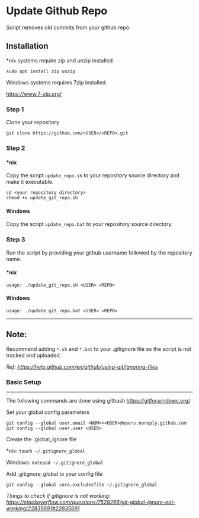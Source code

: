 
# Update Github Repo

Script removes old commits from your github repo.

## Installation

\*nix systems require zip and unzip installed.

```sudo apt install zip unzip```

Windows systems requires 7zip installed.

https://www.7-zip.org/

### Step 1

Clone your repository

```git clone https://github.com/<USER>/<REPO>.git```

### Step 2

#### \*nix 

Copy the script ```update_repo.sh``` to your repository source directory and make it executable.

```text
cd <your repository directory>
chmod +x update_git_repo.sh
```
#### Windows

Copy the script ```update_repo.bat``` to your repository source directory.


### Step 3 

Run the script by providing your github username followed by the repository name.  

#### *nix

```usage: ./update_git_repo.sh <USER> <REPO>```

#### Windows

```usage: ./update_git_repo.bat <USER> <REPO>```

-------------
## Note: 
Recommend adding `*.sh` and `*.bat` to your .gitignore file so the script is not tracked and uploaded.

*Ref: 
<https://help.github.com/en/github/using-git/ignoring-files>*

### Basic Setup
-------------
The following commands are done using gitbash https://gitforwindows.org/

Set your global config parameters

```text
git config --global user.email <NUM>+<USER>@users.noreply.github.com
git config --global user.user <USER>
```

Create the .global_ignore file

\*nix: ```touch ~/.gitignore_global```

Windows: ```notepad ~/.gitignore_global```


Add .gitignore_global to your config file

```git config --global core.excludesfile ~/.gitignore_global```


*Things to check if gitignore is not working: 
<https://stackoverflow.com/questions/7529266/git-global-ignore-not-working/22835691#22835691>*
